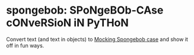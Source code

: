 # spongebob: SPoNgeBOb-CAse cONveRSioN iN PyTHoN

Convert text (and text in objects) to [Mocking Spongebob case](https://knowyourmeme.com/memes/mocking-spongebob) and show it off in fun ways.
